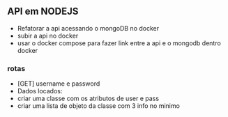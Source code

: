 ## API em NODEJS

- Refatorar a api acessando o mongoDB no docker
- subir a api no docker 
- usar o docker compose para fazer link entre a api e o mongodb dentro docker

### rotas 
- [GET] username e password
- Dados locados:
- criar uma classe com os atributos de user e pass
- criar uma lista de objeto da classe com 3 info no minimo
